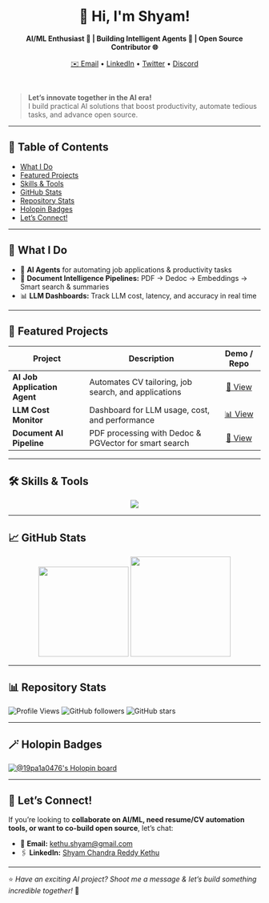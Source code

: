 <h1 align="center">👋 Hi, I'm Shyam! </h1>
<p align="center"><b>AI/ML Enthusiast 🚀 | Building Intelligent Agents 🤖 | Open Source Contributor 🌐</b></p>
<p align="center">
  <a href="mailto:kethu.shyam@gmail.com">✉️ Email</a> •
  <a href="https://www.linkedin.com/in/shyam-chandra-reddy-kethu-b82210204/">LinkedIn</a> •
  <a href="https://twitter.com/">Twitter</a> •
  <a href="https://discord.com/">Discord</a>
</p>
<br>

> **Let’s innovate together in the AI era!**  
> I build practical AI solutions that boost productivity, automate tedious tasks, and advance open source.

---

## 📌 Table of Contents
- [What I Do](#what-i-do)
- [Featured Projects](#featured-projects)
- [Skills & Tools](#skills--tools)
- [GitHub Stats](#github-stats)
- [Repository Stats](#repository-stats)
- [Holopin Badges](#holopin-badges)
- [Let’s Connect!](#lets-connect)

---

## 🔭 What I Do
- 🧠 **AI Agents** for automating job applications & productivity tasks
- 📂 **Document Intelligence Pipelines:** PDF → Dedoc → Embeddings → Smart search & summaries
- 📊 **LLM Dashboards:** Track LLM cost, latency, and accuracy in real time

---

## 🌟 Featured Projects
| Project                        | Description                                              | Demo / Repo   |
|---------------------------------|----------------------------------------------------------|:-------------:|
| **AI Job Application Agent**    | Automates CV tailoring, job search, and applications     | [🚀 View](#)  |
| **LLM Cost Monitor**            | Dashboard for LLM usage, cost, and performance           | [📊 View](#)  |
| **Document AI Pipeline**        | PDF processing with Dedoc & PGVector for smart search    | [📂 View](#)  |

---

## 🛠️ Skills & Tools
<p align="center">
  <img src="https://skillicons.dev/icons?i=python,java,docker,git,github,azure,aws,postgres,linux,vscode" />
</p>

---

## 📈 GitHub Stats
<p align="center">
  <img src="https://github-readme-stats.vercel.app/api?username=19pa1a0476&show_icons=true&theme=transparent" height="180"/>
  <img src="https://github-readme-stats.vercel.app/api/top-langs/?username=19pa1a0476&layout=compact&theme=transparent" height="200"/>
</p>

---

## 📊 Repository Stats

![Profile Views](https://komarev.com/ghpvc/?username=19pa1a0476&label=Profile%20Views&color=blue&style=flat)
![GitHub followers](https://img.shields.io/github/followers/19pa1a0476?style=social)
![GitHub stars](https://img.shields.io/github/stars/19pa1a0476?style=social)

---

## 🪄 Holopin Badges
[![@19pa1a0476's Holopin board](https://holopin.me/19pa1a0476)](https://holopin.io/@19pa1a0476)

---

## 🤝 Let’s Connect!
If you’re looking to **collaborate on AI/ML, need resume/CV automation tools, or want to co-build open source**, let’s chat:

- 📧 **Email:** [kethu.shyam@gmail.com](mailto:kethu.shyam@gmail.com)
- 🖇️ **LinkedIn:** [Shyam Chandra Reddy Kethu](https://www.linkedin.com/in/shyam-chandra-reddy-kethu-b82210204/)

---
⭐️ *Have an exciting AI project? Shoot me a message & let’s build something incredible together!* 🚀
